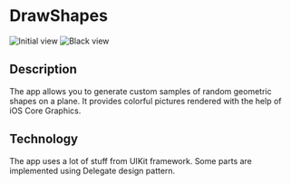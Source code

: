 # DrawShapes

![Initial view](http://i65.tinypic.com/316kyer.png)
![Black view](http://i66.tinypic.com/ogib2e.png)

## Description

The app allows you to generate custom samples of random geometric shapes on a plane. It provides colorful pictures rendered with the help of iOS Core Graphics.

## Technology

The app uses a lot of stuff from UIKit framework. Some parts are implemented using Delegate design pattern.
